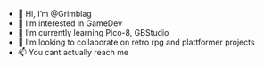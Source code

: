 - 👋 Hi, I’m @Grimblag
- 👀 I’m interested in GameDev
- 🌱 I’m currently learning Pico-8, GBStudio
- 💞️ I’m looking to collaborate on retro rpg and plattformer projects
- 📫 You cant actually reach me

<!---
Grimblag/Grimblag is a ✨ special ✨ repository because its `README.md` (this file) appears on your GitHub profile.
You can click the Preview link to take a look at your changes.
--->

